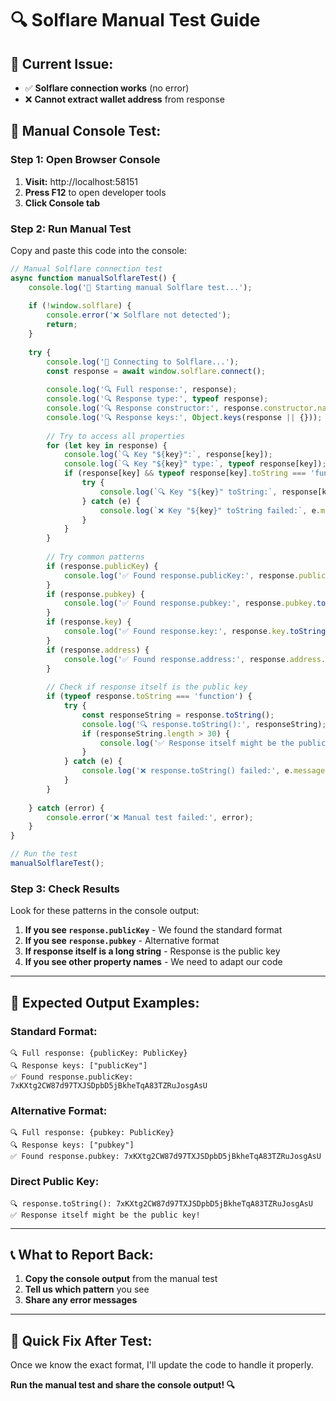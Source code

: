 # 🔍 Solflare Manual Test Guide

## 🚨 **Current Issue:**
- ✅ **Solflare connection works** (no error)
- ❌ **Cannot extract wallet address** from response

## 🔧 **Manual Console Test:**

### **Step 1: Open Browser Console**
1. **Visit:** http://localhost:58151
2. **Press F12** to open developer tools
3. **Click Console tab**

### **Step 2: Run Manual Test**
Copy and paste this code into the console:

```javascript
// Manual Solflare connection test
async function manualSolflareTest() {
    console.log('🧪 Starting manual Solflare test...');
    
    if (!window.solflare) {
        console.error('❌ Solflare not detected');
        return;
    }
    
    try {
        console.log('🔄 Connecting to Solflare...');
        const response = await window.solflare.connect();
        
        console.log('🔍 Full response:', response);
        console.log('🔍 Response type:', typeof response);
        console.log('🔍 Response constructor:', response.constructor.name);
        console.log('🔍 Response keys:', Object.keys(response || {}));
        
        // Try to access all properties
        for (let key in response) {
            console.log(`🔍 Key "${key}":`, response[key]);
            console.log(`🔍 Key "${key}" type:`, typeof response[key]);
            if (response[key] && typeof response[key].toString === 'function') {
                try {
                    console.log(`🔍 Key "${key}" toString:`, response[key].toString());
                } catch (e) {
                    console.log(`❌ Key "${key}" toString failed:`, e.message);
                }
            }
        }
        
        // Try common patterns
        if (response.publicKey) {
            console.log('✅ Found response.publicKey:', response.publicKey.toString());
        }
        if (response.pubkey) {
            console.log('✅ Found response.pubkey:', response.pubkey.toString());
        }
        if (response.key) {
            console.log('✅ Found response.key:', response.key.toString());
        }
        if (response.address) {
            console.log('✅ Found response.address:', response.address.toString());
        }
        
        // Check if response itself is the public key
        if (typeof response.toString === 'function') {
            try {
                const responseString = response.toString();
                console.log('🔍 response.toString():', responseString);
                if (responseString.length > 30) {
                    console.log('✅ Response itself might be the public key!');
                }
            } catch (e) {
                console.log('❌ response.toString() failed:', e.message);
            }
        }
        
    } catch (error) {
        console.error('❌ Manual test failed:', error);
    }
}

// Run the test
manualSolflareTest();
```

### **Step 3: Check Results**
Look for these patterns in the console output:

1. **If you see `response.publicKey`** - We found the standard format
2. **If you see `response.pubkey`** - Alternative format
3. **If response itself is a long string** - Response is the public key
4. **If you see other property names** - We need to adapt our code

---

## 🎯 **Expected Output Examples:**

### **Standard Format:**
```
🔍 Full response: {publicKey: PublicKey}
🔍 Response keys: ["publicKey"]
✅ Found response.publicKey: 7xKXtg2CW87d97TXJSDpbD5jBkheTqA83TZRuJosgAsU
```

### **Alternative Format:**
```
🔍 Full response: {pubkey: PublicKey}
🔍 Response keys: ["pubkey"]
✅ Found response.pubkey: 7xKXtg2CW87d97TXJSDpbD5jBkheTqA83TZRuJosgAsU
```

### **Direct Public Key:**
```
🔍 response.toString(): 7xKXtg2CW87d97TXJSDpbD5jBkheTqA83TZRuJosgAsU
✅ Response itself might be the public key!
```

---

## 📞 **What to Report Back:**

1. **Copy the console output** from the manual test
2. **Tell us which pattern** you see
3. **Share any error messages**

---

## 🔧 **Quick Fix After Test:**

Once we know the exact format, I'll update the code to handle it properly.

**Run the manual test and share the console output! 🔍**
